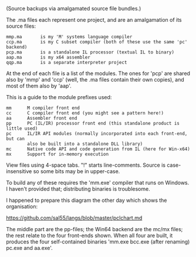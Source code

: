 (Source backups via amalgamated source file bundles.)

The .ma files each represent one project, and are an amalgamation of its source files:
````
mmp.ma       is my 'M' systems language compiler
ccp.ma       is my C subset compiler (both of these use the same 'pc' backend)
pcp.ma       is a standalone IL processor (textual IL to binary)
aap.ma       is my x64 assembler
qqp.ma       is a separate interpreter project
````
At the end of each file is a list of the modules. The ones for 'pcp' are shared also by 'mmp' and 'ccp' (well, the .ma files contain their own copies), and most of them also by 'aap'.

This is a guide to the module prefixes used:
````
mm      M compiler front end
cc      C compiler front end (you might see a pattern here!)
aa      Assembler front end
pp      PC (IL/IR) processor front end (this standalone product is little used)
pc      IL/IR API modules (normally incorporated into each front-end, but can
        also be built into a standalone DLL library)
mc      Native code API and code generation from IL (here for Win-x64)
mx      Support for in-memory execution 
````
View files using 4-space tabs. "!" starts line-comments. Source is case-insensitive so some bits may be in upper-case.

To build any of these requires the 'mm.exe' compiler that runs on Windows. I haven't provided that; distributing binaries is troublesome.

I happened to prepare this diagram the other day which shows the organisation:

https://github.com/sal55/langs/blob/master/pclchart.md

The middle part are the pp-files; the Win64 backend are the mc/mx files; the rest relate to the four front-ends shown. When all four are built, it produces the four self-contained binaries 'mm.exe bcc.exe (after renaming) pc.exe and aa.exe'.
